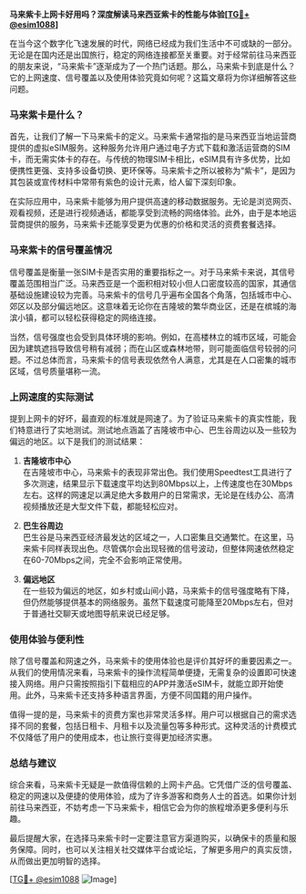 **马来紫卡上网卡好用吗？深度解读马来西亚紫卡的性能与体验[[TG💪+ @esim1088](https://t.me/s/esim1088)]**

在当今这个数字化飞速发展的时代，网络已经成为我们生活中不可或缺的一部分。无论是在国内还是出国旅行，稳定的网络连接都至关重要。对于经常前往马来西亚的朋友来说，“马来紫卡”逐渐成为了一个热门话题。那么，马来紫卡到底是什么？它的上网速度、信号覆盖以及使用体验究竟如何呢？这篇文章将为你详细解答这些问题。

### 马来紫卡是什么？

首先，让我们了解一下马来紫卡的定义。马来紫卡通常指的是马来西亚当地运营商提供的虚拟eSIM服务。这种服务允许用户通过电子方式下载和激活运营商的SIM卡，而无需实体卡的存在。与传统的物理SIM卡相比，eSIM具有许多优势，比如便携性更强、支持多设备切换、更环保等。马来紫卡之所以被称为“紫卡”，是因为其包装或宣传材料中常带有紫色的设计元素，给人留下深刻印象。

在实际应用中，马来紫卡能够为用户提供高速的移动数据服务。无论是浏览网页、观看视频，还是进行视频通话，都能享受到流畅的网络体验。此外，由于是本地运营商提供的服务，马来紫卡还能享受更为优惠的价格和灵活的资费套餐选择。

### 马来紫卡的信号覆盖情况

信号覆盖是衡量一张SIM卡是否实用的重要指标之一。对于马来紫卡来说，其信号覆盖范围相当广泛。马来西亚是一个面积相对较小但人口密度较高的国家，其通信基础设施建设较为完善。马来紫卡的信号几乎遍布全国各个角落，包括城市中心、郊区以及部分偏远地区。这意味着无论你在吉隆坡的繁华商业区，还是在槟城的海滨小镇，都可以轻松获得稳定的网络连接。

当然，信号强度也会受到具体环境的影响。例如，在高楼林立的城市区域，可能会因为建筑遮挡导致信号稍有减弱；而在山区或森林地带，则可能面临信号较弱的问题。不过总体而言，马来紫卡的信号表现依然令人满意，尤其是在人口密集的城市区域，信号质量堪称一流。

### 上网速度的实际测试

提到上网卡的好坏，最直观的标准就是网速了。为了验证马来紫卡的真实性能，我们特意进行了实地测试。测试地点涵盖了吉隆坡市中心、巴生谷周边以及一些较为偏远的地区。以下是我们的测试结果：

1. **吉隆坡市中心**  
   在吉隆坡市中心，马来紫卡的表现非常出色。我们使用Speedtest工具进行了多次测速，结果显示下载速度平均达到80Mbps以上，上传速度也在30Mbps左右。这样的网速足以满足绝大多数用户的日常需求，无论是在线办公、高清视频播放还是大型文件下载，都能轻松应对。

2. **巴生谷周边**  
   巴生谷是马来西亚经济最发达的区域之一，人口密集且交通繁忙。在这里，马来紫卡同样表现出色。尽管偶尔会出现轻微的信号波动，但整体网速依然稳定在60-70Mbps之间，完全不会影响正常使用。

3. **偏远地区**  
   在一些较为偏远的地区，如乡村或山间小路，马来紫卡的信号强度略有下降，但仍然能够提供基本的网络服务。虽然下载速度可能降至20Mbps左右，但对于普通社交聊天或地图导航来说已经足够。

### 使用体验与便利性

除了信号覆盖和网速之外，马来紫卡的使用体验也是评价其好坏的重要因素之一。从我们的使用情况来看，马来紫卡的操作流程简单便捷，无需复杂的设置即可快速接入网络。用户只需按照指引下载相应的APP并激活eSIM卡，就能立即开始使用。此外，马来紫卡还支持多种语言界面，方便不同国籍的用户操作。

值得一提的是，马来紫卡的资费方案也非常灵活多样。用户可以根据自己的需求选择不同的套餐，包括日租卡、月租卡以及流量包等多种形式。这种灵活的计费模式不仅降低了用户的使用成本，也让旅行变得更加经济实惠。

### 总结与建议

综合来看，马来紫卡无疑是一款值得信赖的上网卡产品。它凭借广泛的信号覆盖、稳定的网速以及便捷的使用体验，成为了许多游客和商务人士的首选。如果你计划前往马来西亚，不妨考虑一下马来紫卡，相信它会为你的旅程增添更多便利与乐趣。

最后提醒大家，在选择马来紫卡时一定要注意官方渠道购买，以确保卡的质量和服务保障。同时，也可以关注相关社交媒体平台或论坛，了解更多用户的真实反馈，从而做出更加明智的选择。

[[TG💪+ @esim1088](https://t.me/s/esim1088) ![Image](https://i.postimg.cc/4NQfJmqS/Snipaste-2025-05-13-00-14-12.png)]